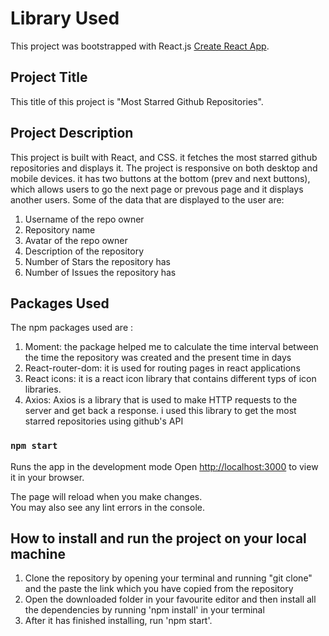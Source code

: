 # Library Used

This project was bootstrapped with React.js [Create React App](https://github.com/facebook/create-react-app).

## Project Title

This title of this project is "Most Starred Github Repositories".

## Project Description

This project is built with React, and CSS. it fetches the most starred github repositories and displays it. The project is responsive on both desktop and mobile devices. it has two buttons at the bottom (prev and next buttons), which allows users to go the next page or prevous page and it displays another users. Some of the data that are displayed to the user are:

1. Username of the repo owner
2. Repository name
3. Avatar of the repo owner
4. Description of the repository
5. Number of Stars the repository has
6. Number of Issues the repository has


## Packages Used
The  npm packages used are :

1. Moment: the package helped me to calculate the time interval between the time the repository was created and the       present time in days
2. React-router-dom: it is used for routing pages in react applications
3. React icons: it is a react icon library that contains different typs of icon libraries.
5. Axios: Axios is a library that is used to make HTTP requests to the server and get back a response. i used this library to get the most starred repositories using github's API

### `npm start`

Runs the app in the development mode
Open [http://localhost:3000](http://localhost:3000) to view it in your browser.

The page will reload when you make changes.\
You may also see any lint errors in the console.

## How to install and run the project on your local machine

1. Clone the repository by opening your terminal and running "git clone" and the paste the link which you have copied from the repository
2. Open the downloaded folder in your favourite editor and then install all the dependencies by running 'npm install' in your terminal
3. After it has finished installing, run 'npm start'.
